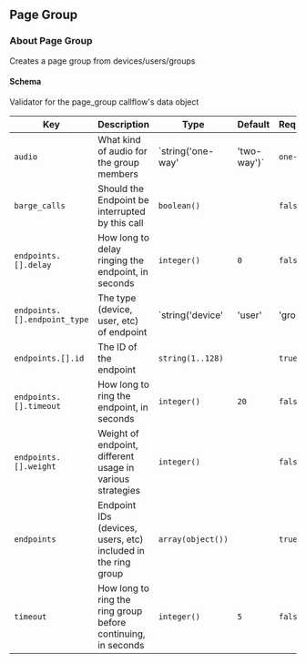 ## Page Group

### About Page Group

Creates a page group from devices/users/groups

#### Schema

Validator for the page_group callflow's data object



Key | Description | Type | Default | Required | Support
--- | ----------- | ---- | ------- | -------- | --------
`audio` | What kind of audio for the group members | `string('one-way' | 'two-way')` | `one-way` | `true` | 
`barge_calls` | Should the Endpoint be interrupted by this call | `boolean()` |   | `false` | 
`endpoints.[].delay` | How long to delay ringing the endpoint, in seconds | `integer()` | `0` | `false` | 
`endpoints.[].endpoint_type` | The type (device, user, etc) of endpoint | `string('device' | 'user' | 'group')` |   | `true` | 
`endpoints.[].id` | The ID of the endpoint | `string(1..128)` |   | `true` | 
`endpoints.[].timeout` | How long to ring the endpoint, in seconds | `integer()` | `20` | `false` | 
`endpoints.[].weight` | Weight of endpoint, different usage in various strategies | `integer()` |   | `false` | 
`endpoints` | Endpoint IDs (devices, users, etc) included in the ring group | `array(object())` |   | `true` |
`timeout` | How long to ring the ring group before continuing, in seconds | `integer()` | `5` | `false` |



